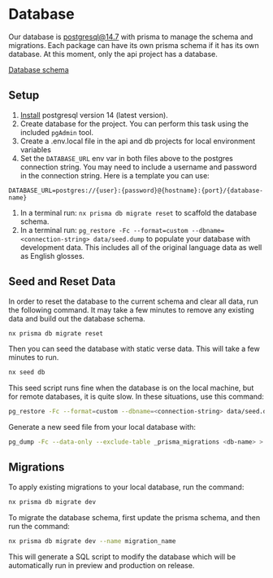 # Database

Our database is postgresql@14.7 with prisma to manage the schema and migrations. Each package can have its own prisma schema if it has its own database. At this moment, only the api project has a database.

[Database schema](./../packages/db/src/schema.prisma)

## Setup

1. [Install](https://www.postgresql.org/download/) postgresql version 14 (latest version).
1. Create database for the project. You can perform this task using the included `pgAdmin` tool.
1. Create a .env.local file in the api and db projects for local environment variables
1. Set the `DATABASE_URL` env var in both files above to the postgres connection string. You may need to include a username and password in the connection string. Here is a template you can use:

```text
DATABASE_URL=postgres://{user}:{password}@{hostname}:{port}/{database-name}
```

1. In a terminal run: `nx prisma db migrate reset` to scaffold the database schema.
1. In a terminal run: `pg_restore -Fc --format=custom --dbname=<connection-string> data/seed.dump` to populate your database with development data. This includes all of the original language data as well as English glosses.

## Seed and Reset Data

In order to reset the database to the current schema and clear all data, run the following command. It may take a few minutes to remove any existing data and build out the database schema.

```bash
nx prisma db migrate reset
```

Then you can seed the database with static verse data. This will take a few minutes to run.

```bash
nx seed db
```

This seed script runs fine when the database is on the local machine, but for remote databases, it is quite slow. In these situations, use this command:

```bash
pg_restore -Fc --format=custom --dbname=<connection-string> data/seed.dump
```

Generate a new seed file from your local database with:

```bash
pg_dump -Fc --data-only --exclude-table _prisma_migrations <db-name> > data/seed.dump
```

## Migrations

To apply existing migrations to your local database, run the command:

```bash
nx prisma db migrate dev
```

To migrate the database schema, first update the prisma schema, and then run the command:

```bash
nx prisma db migrate dev --name migration_name
```

This will generate a SQL script to modify the database which will be automatically run in preview and production on release.
